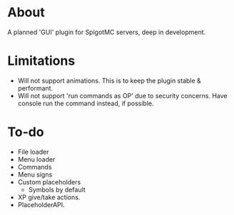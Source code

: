 # About
A planned 'GUI' plugin for SpigotMC servers, deep in development.

# Limitations
* Will not support animations. This is to keep the plugin stable & performant.
* Will not support 'run commands as OP' due to security concerns. Have console run the command instead, if possible.

# To-do
* File loader
* Menu loader
* Commands  
* Menu signs
* Custom placeholders
  * Symbols by default
* XP give/take actions.    
* PlaceholderAPI.